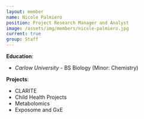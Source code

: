 ```yaml
---
layout: member
name: Nicole Palmiero
position: Project Research Manager and Analyst
image: /assets/img/members/nicole-palmiero.jpg
current: true
group: Staff
---
```


**Education**: 

  * *Carlow University* - BS Biology (Minor: Chemistry)

**Projects**:

  * CLARITE
  * Child Health Projects
  * Metabolomics
  * Exposome and GxE
